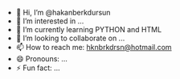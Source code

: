 - 👋 Hi, I’m @hakanberkdursun
- 👀 I’m interested in ...
- 🌱 I’m currently learning PYTHON and HTML
- 💞️ I’m looking to collaborate on ...
- 📫 How to reach me: hknbrkdrsn@hotmail.com
- 😄 Pronouns: ...
- ⚡ Fun fact: ...

<!---
hakanberkdursun/hakanberkdursun is a ✨ special ✨ repository because its `README.md` (this file) appears on your GitHub profile.
You can click the Preview link to take a look at your changes.
--->
